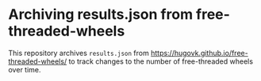 # Archiving results.json from free-threaded-wheels

This repository archives `results.json` from https://hugovk.github.io/free-threaded-wheels/ to track changes to the number of free-threaded wheels over time.
